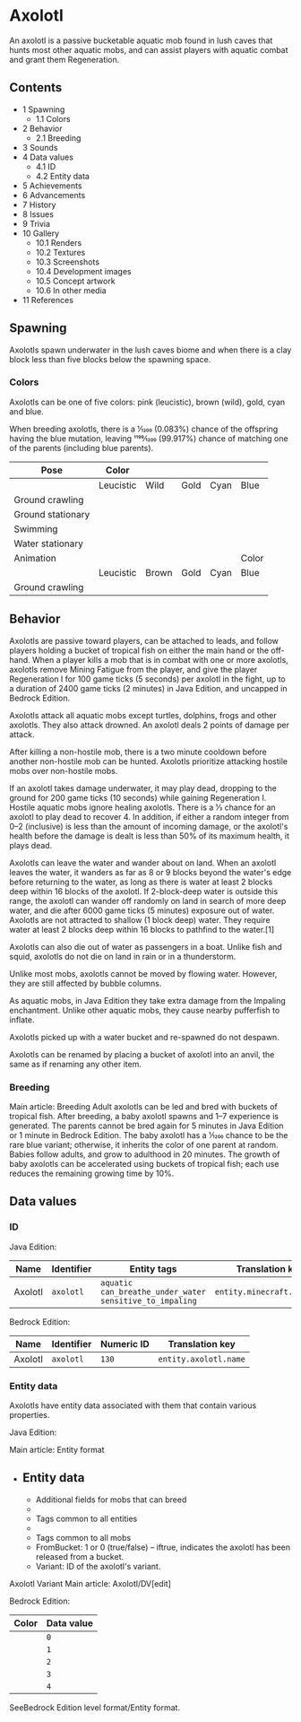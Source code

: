 # Axolotl
An axolotl is a passive bucketable aquatic mob found in lush caves that hunts most other aquatic mobs, and can assist players with aquatic combat and grant them Regeneration.

## Contents
- 1 Spawning
	- 1.1 Colors
- 2 Behavior
	- 2.1 Breeding
- 3 Sounds
- 4 Data values
	- 4.1 ID
	- 4.2 Entity data
- 5 Achievements
- 6 Advancements
- 7 History
- 8 Issues
- 9 Trivia
- 10 Gallery
	- 10.1 Renders
	- 10.2 Textures
	- 10.3 Screenshots
	- 10.4 Development images
	- 10.5 Concept artwork
	- 10.6 In other media
- 11 References

## Spawning
Axolotls spawn underwater in the lush caves biome and when there is a clay block less than five blocks below the spawning space.

### Colors
Axolotls can be one of five colors: pink (leucistic), brown (wild), gold, cyan and blue. 

When breeding axolotls, there is a 1⁄1200 (0.083%) chance of the offspring having the blue mutation, leaving 1199⁄1200 (99.917%) chance of matching one of the parents (including blue parents).

| Pose              | Color     |       |      |      |       |
|-------------------|-----------|-------|------|------|-------|
|                   | Leucistic | Wild  | Gold | Cyan | Blue  |
| Ground crawling   |           |       |      |      |       |
| Ground stationary |           |       |      |      |       |
| Swimming          |           |       |      |      |       |
| Water stationary  |           |       |      |      |       |
| Animation         |           |       |      |      | Color |
|                   | Leucistic | Brown | Gold | Cyan | Blue  |
| Ground crawling   |           |       |      |      |       |

## Behavior
Axolotls are passive toward players, can be attached to leads, and follow players holding a bucket of tropical fish on either the main hand or the off-hand. When a player kills a mob that is in combat with one or more axolotls, axolotls remove Mining Fatigue from the player, and give the player Regeneration I for 100 game ticks (5 seconds) per axolotl in the fight, up to a duration of 2400 game ticks (2 minutes) in Java Edition, and uncapped in Bedrock Edition.

Axolotls attack all aquatic mobs except turtles, dolphins, frogs and other axolotls. They also attack drowned. An axolotl deals 2 points of damage per attack.

After killing a non-hostile mob, there is a two minute cooldown before another non-hostile mob can be hunted. Axolotls prioritize attacking hostile mobs over non-hostile mobs.

If an axolotl takes damage underwater, it may play dead, dropping to the ground for 200 game ticks (10 seconds) while gaining Regeneration I. Hostile aquatic mobs ignore healing axolotls. There is a 1⁄3 chance for an axolotl to play dead to recover 4. In addition, if either a random integer from 0–2 (inclusive) is less than the amount of incoming damage, or the axolotl's health before the damage is dealt is less than 50% of its maximum health, it plays dead. 

Axolotls can leave the water and wander about on land. When an axolotl leaves the water, it wanders as far as 8 or 9 blocks beyond the water's edge before returning to the water, as long as there is water at least 2 blocks deep within 16 blocks of the axolotl. If 2-block-deep water is outside this range, the axolotl can wander off randomly on land in search of more deep water, and die after 6000 game ticks (5 minutes) exposure out of water. Axolotls are not attracted to shallow (1 block deep) water. They require water at least 2 blocks deep within 16 blocks to pathfind to the water.[1]

Axolotls can also die out of water as passengers in a boat. Unlike fish and squid, axolotls do not die on land in rain or in a thunderstorm.

Unlike most mobs, axolotls cannot be moved by flowing water. However, they are still affected by bubble columns.

As aquatic mobs, in Java Edition they take extra damage from the Impaling enchantment. Unlike other aquatic mobs, they cause nearby pufferfish to inflate.

Axolotls picked up with a water bucket and re-spawned do not despawn.

Axolotls can be renamed by placing a bucket of axolotl into an anvil, the same as if renaming any other item.

### Breeding
Main article: Breeding
Adult axolotls can be led and bred with buckets of tropical fish. After breeding, a baby axolotl spawns and 1–7 experience is generated. The parents cannot be bred again for 5 minutes in Java Edition or 1 minute in Bedrock Edition. The baby axolotl has a 1⁄1200 chance to be the rare blue variant; otherwise, it inherits the color of one parent at random. Babies follow adults, and grow to adulthood in 20 minutes. The growth of baby axolotls can be accelerated using buckets of tropical fish; each use reduces the remaining growing time by 10%.

## Data values
### ID
Java Edition:

| Name    | Identifier | Entity tags                                                         | Translation key            |
|---------|------------|---------------------------------------------------------------------|----------------------------|
| Axolotl | `axolotl`  | `aquatic`<br/>`can_breathe_under_water`<br/>`sensitive_to_impaling` | `entity.minecraft.axolotl` |

Bedrock Edition:

| Name    | Identifier | Numeric ID | Translation key       |
|---------|------------|------------|-----------------------|
| Axolotl | `axolotl`  | `130`      | `entity.axolotl.name` |

### Entity data
Axolotls have entity data associated with them that contain various properties.

Java Edition:

Main article: Entity format
- Entity data
	- 
	- Additional fields for mobs that can breed
	- 
	- Tags common to all entities
	- 
	- Tags common to all mobs
	- FromBucket: 1 or 0 (true/false) – iftrue, indicates the axolotl has been released from a bucket.
	- Variant: ID of the axolotl's variant.


Axolotl Variant
Main article: Axolotl/DV[edit]

Bedrock Edition:

| Color | Data value |
|-------|------------|
|       | `0`        |
|       | `1`        |
|       | `2`        |
|       | `3`        |
|       | `4`        |

SeeBedrock Edition level format/Entity format.

